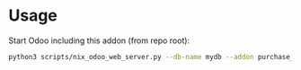 # Usage

Start Odoo including this addon (from repo root):

```bash
python3 scripts/nix_odoo_web_server.py --db-name mydb --addon purchase_order_qty_change_no_recompute
```
